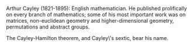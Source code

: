 Arthur Cayley (1821-1895): English mathematician. He published
prolifically on every branch of mathematics; some of his most important
work was on matrices, non-euclidean geometry and higher-dimensional
geometry, permutations and abstract groups.

The Cayley-Hamilton theorem, and Cayley\\'s sextic, bear his name.
